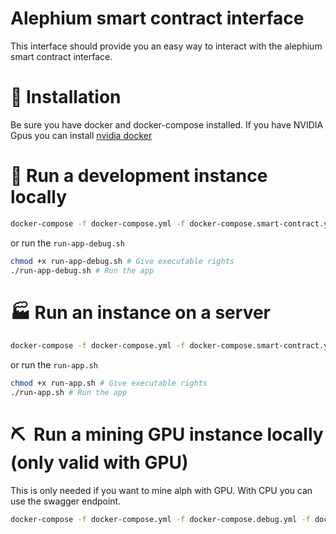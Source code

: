 # Alephium smart contract interface

This interface should provide you an easy way to interact with the alephium smart contract interface.

# 🐞 Installation

Be sure you have docker and docker-compose installed. If you have NVIDIA Gpus you can install [nvidia docker](https://docs.nvidia.com/datacenter/cloud-native/container-toolkit/install-guide.html)

# 🚜 Run a development instance locally

```bash
docker-compose -f docker-compose.yml -f docker-compose.smart-contract.yml -f docker-compose.debug.yml up
```

or run the `run-app-debug.sh`

```bash
chmod +x run-app-debug.sh # Give executable rights
./run-app-debug.sh # Run the app
```

# 🏭 Run an instance on a server

```bash
docker-compose -f docker-compose.yml -f docker-compose.smart-contract.yml up
```

or run the `run-app.sh`

```bash
chmod +x run-app.sh # Give executable rights
./run-app.sh # Run the app
```

# ⛏️  Run a mining GPU instance locally (only valid with GPU)

This is only needed if you want to mine alph with GPU. With CPU you can use the swagger endpoint.

```bash
docker-compose -f docker-compose.yml -f docker-compose.debug.yml -f docker-compose.gpu-miner.yml up
```
